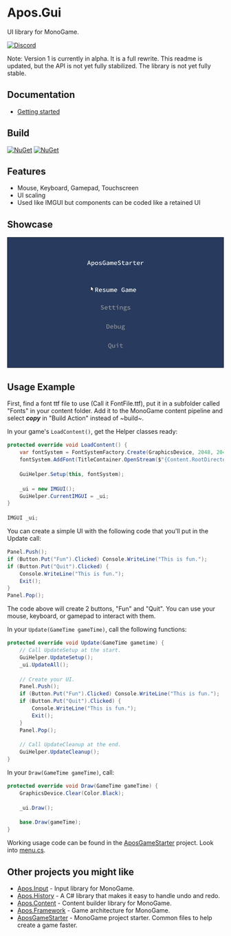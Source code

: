 # Apos.Gui
UI library for MonoGame.

[![Discord](https://img.shields.io/discord/355231098122272778.svg)](https://discord.gg/N9t26Uv)

Note: Version 1 is currently in alpha. It is a full rewrite. This readme is updated, but the API is not yet fully stabilized. The library is not yet fully stable.

## Documentation

* [Getting started](https://apostolique.github.io/Apos.Gui/getting-started/)

## Build

[![NuGet](https://img.shields.io/nuget/v/Apos.Gui.svg)](https://www.nuget.org/packages/Apos.Gui/) [![NuGet](https://img.shields.io/nuget/dt/Apos.Gui.svg)](https://www.nuget.org/packages/Apos.Gui/)

## Features

* Mouse, Keyboard, Gamepad, Touchscreen
* UI scaling
* Used like IMGUI but components can be coded like a retained UI

## Showcase

![Apos.GUI Showcase](Images/Showcase.gif)

## Usage Example

First, find a font ttf file to use (Call it FontFile.ttf), put it in a subfolder called "Fonts" in your content folder. Add it to the MonoGame content pipeline and select ***copy*** in "Build Action" instead of ~build~.

In your game's `LoadContent()`, get the Helper classes ready:

```csharp
protected override void LoadContent() {
    var fontSystem = FontSystemFactory.Create(GraphicsDevice, 2048, 2048);
    fontSystem.AddFont(TitleContainer.OpenStream($"{Content.RootDirectory}/FontFile.ttf"));

    GuiHelper.Setup(this, fontSystem);

    _ui = new IMGUI();
    GuiHelper.CurrentIMGUI = _ui;
}

IMGUI _ui;
```

You can create a simple UI with the following code that you'll put in the Update call:

```csharp
Panel.Push();
if (Button.Put("Fun").Clicked) Console.WriteLine("This is fun.");
if (Button.Put("Quit").Clicked) {
    Console.WriteLine("This is fun.");
    Exit();
}
Panel.Pop();
```

The code above will create 2 buttons, "Fun" and "Quit". You can use your mouse, keyboard, or gamepad to interact with them.

In your `Update(GameTime gameTime)`, call the following functions:

```csharp
protected override void Update(GameTime gametime) {
    // Call UpdateSetup at the start.
    GuiHelper.UpdateSetup();
    _ui.UpdateAll();

    // Create your UI.
    Panel.Push();
    if (Button.Put("Fun").Clicked) Console.WriteLine("This is fun.");
    if (Button.Put("Quit").Clicked) {
        Console.WriteLine("This is fun.");
        Exit();
    }
    Panel.Pop();

    // Call UpdateCleanup at the end.
    GuiHelper.UpdateCleanup();
}
```

In your `Draw(GameTime gameTime)`, call:

```csharp
protected override void Draw(GameTime gameTime) {
    GraphicsDevice.Clear(Color.Black);

    _ui.Draw();

    base.Draw(gameTime);
}
```

Working usage code can be found in the [AposGameStarter](https://github.com/Apostolique/AposGameStarter) project. Look into [menu.cs](https://github.com/Apostolique/AposGameStarter/blob/master/Game/Layer1/Menu.cs).

## Other projects you might like

* [Apos.Input](https://github.com/Apostolique/Apos.Input) - Input library for MonoGame.
* [Apos.History](https://github.com/Apostolique/Apos.History) - A C# library that makes it easy to handle undo and redo.
* [Apos.Content](https://github.com/Apostolique/Apos.Content) - Content builder library for MonoGame.
* [Apos.Framework](https://github.com/Apostolique/Apos.Framework) - Game architecture for MonoGame.
* [AposGameStarter](https://github.com/Apostolique/AposGameStarter) - MonoGame project starter. Common files to help create a game faster.
